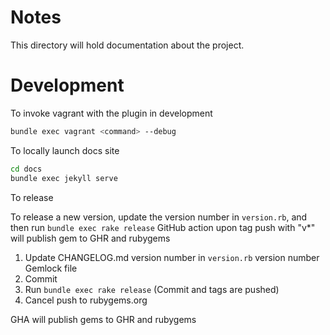 # Notes

This directory will hold documentation about the project.


# Development

To invoke vagrant with the plugin in development
```bash
bundle exec vagrant <command> --debug
```

To locally launch docs site
```bash
cd docs
bundle exec jekyll serve
```

To release 

To release a new version, update the version number in `version.rb`, and then run `bundle exec rake release`
GitHub action upon tag push with "v*" will publish gem to GHR and rubygems

1. Update 
  CHANGELOG.md
  version number in `version.rb`
  version number Gemlock file
2. Commit 
3. Run `bundle exec rake release` (Commit and tags are pushed)
4. Cancel push to rubygems.org 

GHA will publish gems to GHR and rubygems